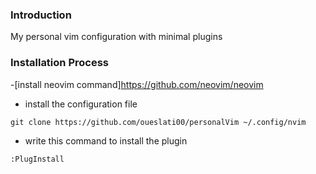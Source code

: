 ### Introduction
My personal vim configuration with minimal plugins  

### Installation Process 
 
-[install neovim command]https://github.com/neovim/neovim 

- install the configuration file 

```
git clone https://github.com/oueslati00/personalVim ~/.config/nvim
``` 
- write this command to install the plugin 
```
:PlugInstall 
```
